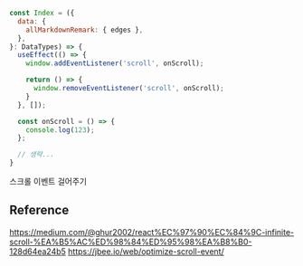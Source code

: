 ```javascript
const Index = ({
  data: {
    allMarkdownRemark: { edges },
  },
}: DataTypes) => {
  useEffect(() => {
    window.addEventListener('scroll', onScroll);

    return () => {
      window.removeEventListener('scroll', onScroll);
    }
  }, []);

  const onScroll = () => {
    console.log(123);
  };

  // 생략...
}
```
스크롤 이벤트 걸어주기 


## Reference
https://medium.com/@ghur2002/react%EC%97%90%EC%84%9C-infinite-scroll-%EA%B5%AC%ED%98%84%ED%95%98%EA%B8%B0-128d64ea24b5
https://jbee.io/web/optimize-scroll-event/

